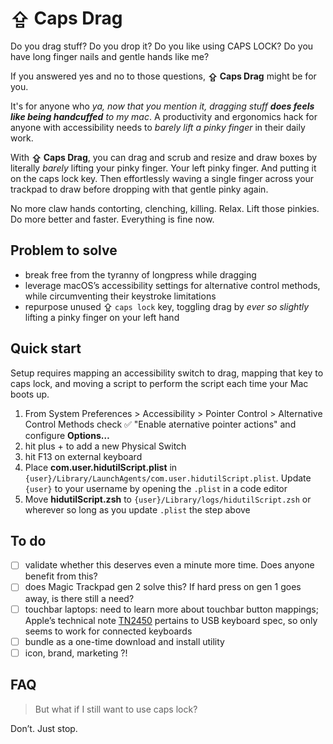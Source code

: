 # ⇪ Caps Drag
Do you drag stuff? Do you drop it? Do you like using CAPS LOCK? Do you have long finger nails and gentle hands like me? 

If you answered yes and no to those questions, **⇪ Caps Drag** might be for you.

It's for anyone who _ya, now that you mention it, dragging stuff **does feels like being handcuffed** to my mac_. A productivity and ergonomics hack for anyone with accessibility needs to _barely lift a pinky finger_ in their daily work.

With **⇪ Caps Drag**, you can drag and scrub and resize and draw boxes by literally _barely_ lifting your pinky finger. Your left pinky finger. And putting it on the caps lock key. Then effortlessly waving a single finger across your trackpad to draw before dropping with that gentle pinky again.

No more claw hands contorting, clenching, killing. Relax. Lift those pinkies. Do more better and faster. Everything is fine now.

## Problem to solve
- break free from the tyranny of longpress while dragging
- leverage macOS’s accessibility settings for alternative control methods, while circumventing their keystroke limitations
- repurpose unused ⇪ `caps lock` key, toggling drag by _ever so slightly_ lifting a pinky finger on your left hand

## Quick start
Setup requires mapping an accessibility switch to drag, mapping that key to caps lock, and moving a script to perform the script each time your Mac boots up.
1. From System Preferences > Accessibility > Pointer Control > Alternative Control Methods check ✅ "Enable aternative pointer actions" and configure **Options…**
1. hit plus + to add a new Physical Switch
1. hit F13 on external keyboard
1. Place **com.user.hidutilScript.plist** in `{user}/Library/LaunchAgents/com.user.hidutilScript.plist`. Update `{user}` to your username by opening the `.plist` in a code editor
1. Move **hidutilScript.zsh** to `{user}/Library/logs/hidutilScript.zsh` or wherever so long as you update `.plist` the step above

## To do
- [ ] validate whether this deserves even a minute more time. Does anyone benefit from this?
- [ ] does Magic Trackpad gen 2 solve this? If hard press on gen 1 goes away, is there still a need?
- [ ] touchbar laptops: need to learn more about touchbar button mappings; Apple’s technical note [TN2450](https://developer.apple.com/library/archive/technotes/tn2450/_index.html) pertains to USB keyboard spec, so only seems to work for connected keyboards
- [ ] bundle as a one-time download and install utility
- [ ] icon, brand, marketing ?!

## FAQ
> But what if I still want to use caps lock?

Don’t. Just stop.




